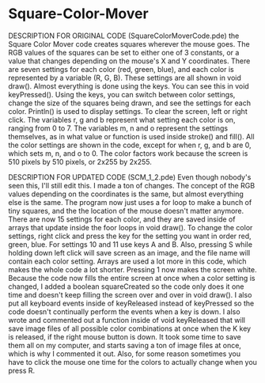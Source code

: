 # Square-Color-Mover

DESCRIPTION FOR ORIGINAL CODE (SquareColorMoverCode.pde)
the Square Color Mover code creates squares wherever the mouse goes. 
The RGB values of the squares can be set to either one of 3 constants, or a value that changes depending on the mouse's X and Y coordinates.
There are seven settings for each color (red, green, blue), and each color is represented by a variable (R, G, B).
These settings are all shown in void draw().
Almost everything is done using the keys. You can see this in void keyPressed().
Using the keys, you can switch between color settings, change the size of the squares being drawn, and see the settings for each color.
Println() is used to display settings.
To clear the screen, left or right click.
The variables r, g and b represent what setting each color is on, ranging from 0 to 7. 
The variables m, n and o represent the settings themselves, as in what value or function is used inside stroke() and fill().
All the color settings are shown in the code, except for when r, g, and b are 0, which sets m, n, and o to 0.
The color factors work because the screen is 510 pixels by 510 pixels, or 2x255 by 2x255.

DESCRIPTION FOR UPDATED CODE (SCM_1_2.pde)
Even though nobody's seen this, I'll still edit this. 
I made a ton of changes. The concept of the RGB values depending on the coordinates is the same, but almost everything else is the same.
The program now just uses a for loop to make a bunch of tiny squares, and the the location of the mouse doesn't matter anymore.
There are now 15 settings for each color, and they are saved inside of arrays that update inside the foor loops in void draw().
To change the color settings, right click and press the key for the setting you want in order red, green, blue. For settings 10 and
11 use keys A and B.  Also, pressing S while holding down left click will save screen as an image, and the file name will contain each color setting. Arrays are used a lot more in this code, which makes the whole code a lot shorter. Pressing 1 now makes the screen white. 
Because the code now fills the entire screen at once when a color setting is changed, I added a boolean squareCreated so the
code only does it one time and doesn't keep filling the screen over and over in void draw(). I also put all keyboard events inside of 
keyReleased instead of keyPressed so the code doesn't continually perform the events when a key is down. I also wrote and commented out
a function inside of void keyReleased that will save image files of all possible color combinations at once when the K key is released, if the right mouse button is down.  It took some time to save them all on my computer, and starts saving a ton of image files at once, which
is why I commented it out. Also, for some reason sometimes you have to click the mouse one time for the colors to actually change when you 
press R.

